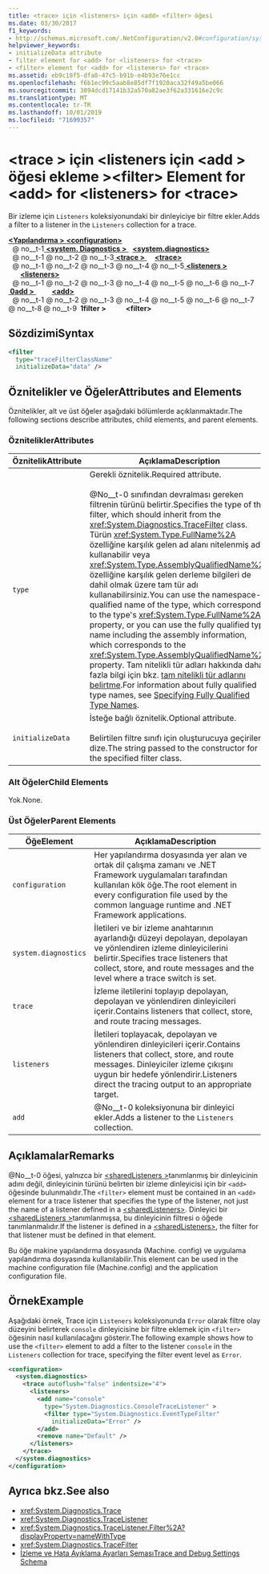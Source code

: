 ```yaml
---
title: <trace> için <listeners> için <add> <filter> öğesi
ms.date: 03/30/2017
f1_keywords:
- http://schemas.microsoft.com/.NetConfiguration/v2.0#configuration/system.diagnostics/trace/listeners/add/filter
helpviewer_keywords:
- initializeData attribute
- filter element for <add> for <listeners> for <trace>
- <filter> element for <add> for <listeners> for <trace>
ms.assetid: eb9c18f5-dfa8-47c5-b91b-e4b93e76e1cc
ms.openlocfilehash: f6b1ec99c5aab8e85df7f1920aca32f49a5be066
ms.sourcegitcommit: 3094dcd17141b32a570a82ae3f62a331616e2c9c
ms.translationtype: MT
ms.contentlocale: tr-TR
ms.lasthandoff: 10/01/2019
ms.locfileid: "71699357"
---
```

# <a name="filter-element-for-add-for-listeners-for-trace"></a><span data-ttu-id="c339f-102">\<trace > için \<listeners için \<add > öğesi ekleme ></span><span class="sxs-lookup"><span data-stu-id="c339f-102">\<filter> Element for \<add> for \<listeners> for \<trace></span></span>
<span data-ttu-id="c339f-103">Bir izleme için `Listeners` koleksiyonundaki bir dinleyiciye bir filtre ekler.</span><span class="sxs-lookup"><span data-stu-id="c339f-103">Adds a filter to a listener in the `Listeners` collection for a trace.</span></span>  
  
[<span data-ttu-id="c339f-104"> **\<Yapılandırma >** </span><span class="sxs-lookup"><span data-stu-id="c339f-104">**\<configuration>**</span></span>](../configuration-element.md)  
<span data-ttu-id="c339f-105">&nbsp; @ no__t-1[ **\<system. Diagnostics >** ](system-diagnostics-element.md)</span><span class="sxs-lookup"><span data-stu-id="c339f-105">&nbsp;&nbsp;[**\<system.diagnostics>**](system-diagnostics-element.md)</span></span>  
<span data-ttu-id="c339f-106">&nbsp; @ no__t-1 @ no__t-2 @ no__t-3[ **\<trace >** ](trace-element.md)</span><span class="sxs-lookup"><span data-stu-id="c339f-106">&nbsp;&nbsp;&nbsp;&nbsp;[**\<trace>**](trace-element.md)</span></span>  
<span data-ttu-id="c339f-107">&nbsp; @ no__t-1 @ no__t-2 @ no__t-3 @ no__t-4 @ no__t-5[ **\<listeners >** ](listeners-element-for-trace.md)</span><span class="sxs-lookup"><span data-stu-id="c339f-107">&nbsp;&nbsp;&nbsp;&nbsp;&nbsp;&nbsp;[**\<listeners>**](listeners-element-for-trace.md)</span></span>  
<span data-ttu-id="c339f-108">&nbsp; @ no__t-1 @ no__t-2 @ no__t-3 @ no__t-4 @ no__t-5 @ no__t-6 @ no__t-7[ **&nbsp;0add >** ](add-element-for-listeners-for-trace.md)</span><span class="sxs-lookup"><span data-stu-id="c339f-108">&nbsp;&nbsp;&nbsp;&nbsp;&nbsp;&nbsp;&nbsp;&nbsp;[**\<add>**](add-element-for-listeners-for-trace.md)</span></span>  
<span data-ttu-id="c339f-109">&nbsp; @ no__t-1 @ no__t-2 @ no__t-3 @ no__t-4 @ no__t-5 @ no__t-6 @ no__t-7 @ no__t-8 @ no__t-9 **&nbsp;1filter >**</span><span class="sxs-lookup"><span data-stu-id="c339f-109">&nbsp;&nbsp;&nbsp;&nbsp;&nbsp;&nbsp;&nbsp;&nbsp;&nbsp;&nbsp;**\<filter>**</span></span>  
  
## <a name="syntax"></a><span data-ttu-id="c339f-110">Sözdizimi</span><span class="sxs-lookup"><span data-stu-id="c339f-110">Syntax</span></span>  
  
```xml  
<filter   
  type="traceFilterClassName"   
  initializeData="data" />  
```  
  
## <a name="attributes-and-elements"></a><span data-ttu-id="c339f-111">Öznitelikler ve Öğeler</span><span class="sxs-lookup"><span data-stu-id="c339f-111">Attributes and Elements</span></span>  
 <span data-ttu-id="c339f-112">Öznitelikler, alt ve üst öğeler aşağıdaki bölümlerde açıklanmaktadır.</span><span class="sxs-lookup"><span data-stu-id="c339f-112">The following sections describe attributes, child elements, and parent elements.</span></span>  
  
### <a name="attributes"></a><span data-ttu-id="c339f-113">Öznitelikler</span><span class="sxs-lookup"><span data-stu-id="c339f-113">Attributes</span></span>  
  
|<span data-ttu-id="c339f-114">Öznitelik</span><span class="sxs-lookup"><span data-stu-id="c339f-114">Attribute</span></span>|<span data-ttu-id="c339f-115">Açıklama</span><span class="sxs-lookup"><span data-stu-id="c339f-115">Description</span></span>|  
|---------------|-----------------|  
|`type`|<span data-ttu-id="c339f-116">Gerekli öznitelik.</span><span class="sxs-lookup"><span data-stu-id="c339f-116">Required attribute.</span></span><br /><br /> <span data-ttu-id="c339f-117">@No__t-0 sınıfından devralması gereken filtrenin türünü belirtir.</span><span class="sxs-lookup"><span data-stu-id="c339f-117">Specifies the type of the filter, which should inherit from the <xref:System.Diagnostics.TraceFilter> class.</span></span> <span data-ttu-id="c339f-118">Türün <xref:System.Type.FullName%2A> özelliğine karşılık gelen ad alanı nitelenmiş adını kullanabilir veya <xref:System.Type.AssemblyQualifiedName%2A> özelliğine karşılık gelen derleme bilgileri de dahil olmak üzere tam tür adı kullanabilirsiniz.</span><span class="sxs-lookup"><span data-stu-id="c339f-118">You can use the namespace-qualified name of the type, which corresponds to the type's <xref:System.Type.FullName%2A> property, or you can use the fully qualified type name including the assembly information, which corresponds to the <xref:System.Type.AssemblyQualifiedName%2A> property.</span></span> <span data-ttu-id="c339f-119">Tam nitelikli tür adları hakkında daha fazla bilgi için bkz. [tam nitelikli tür adlarını belirtme](../../../reflection-and-codedom/specifying-fully-qualified-type-names.md).</span><span class="sxs-lookup"><span data-stu-id="c339f-119">For information about fully qualified type names, see [Specifying Fully Qualified Type Names](../../../reflection-and-codedom/specifying-fully-qualified-type-names.md).</span></span>|  
|`initializeData`|<span data-ttu-id="c339f-120">İsteğe bağlı öznitelik.</span><span class="sxs-lookup"><span data-stu-id="c339f-120">Optional attribute.</span></span><br /><br /> <span data-ttu-id="c339f-121">Belirtilen filtre sınıfı için oluşturucuya geçirilen dize.</span><span class="sxs-lookup"><span data-stu-id="c339f-121">The string passed to the constructor for the specified filter class.</span></span>|  
  
### <a name="child-elements"></a><span data-ttu-id="c339f-122">Alt Öğeler</span><span class="sxs-lookup"><span data-stu-id="c339f-122">Child Elements</span></span>  
 <span data-ttu-id="c339f-123">Yok.</span><span class="sxs-lookup"><span data-stu-id="c339f-123">None.</span></span>  
  
### <a name="parent-elements"></a><span data-ttu-id="c339f-124">Üst Öğeler</span><span class="sxs-lookup"><span data-stu-id="c339f-124">Parent Elements</span></span>  
  
|<span data-ttu-id="c339f-125">Öğe</span><span class="sxs-lookup"><span data-stu-id="c339f-125">Element</span></span>|<span data-ttu-id="c339f-126">Açıklama</span><span class="sxs-lookup"><span data-stu-id="c339f-126">Description</span></span>|  
|-------------|-----------------|  
|`configuration`|<span data-ttu-id="c339f-127">Her yapılandırma dosyasında yer alan ve ortak dil çalışma zamanı ve .NET Framework uygulamaları tarafından kullanılan kök öğe.</span><span class="sxs-lookup"><span data-stu-id="c339f-127">The root element in every configuration file used by the common language runtime and .NET Framework applications.</span></span>|  
|`system.diagnostics`|<span data-ttu-id="c339f-128">İletileri ve bir izleme anahtarının ayarlandığı düzeyi depolayan, depolayan ve yönlendiren izleme dinleyicilerini belirtir.</span><span class="sxs-lookup"><span data-stu-id="c339f-128">Specifies trace listeners that collect, store, and route messages and the level where a trace switch is set.</span></span>|  
|`trace`|<span data-ttu-id="c339f-129">İzleme iletilerini toplayıp depolayan, depolayan ve yönlendiren dinleyicileri içerir.</span><span class="sxs-lookup"><span data-stu-id="c339f-129">Contains listeners that collect, store, and route tracing messages.</span></span>|  
|`listeners`|<span data-ttu-id="c339f-130">İletileri toplayacak, depolayan ve yönlendiren dinleyicileri içerir.</span><span class="sxs-lookup"><span data-stu-id="c339f-130">Contains listeners that collect, store, and route messages.</span></span> <span data-ttu-id="c339f-131">Dinleyiciler izleme çıkışını uygun bir hedefe yönlendirir.</span><span class="sxs-lookup"><span data-stu-id="c339f-131">Listeners direct the tracing output to an appropriate target.</span></span>|  
|`add`|<span data-ttu-id="c339f-132">@No__t-0 koleksiyonuna bir dinleyici ekler.</span><span class="sxs-lookup"><span data-stu-id="c339f-132">Adds a listener to the `Listeners` collection.</span></span>|  
  
## <a name="remarks"></a><span data-ttu-id="c339f-133">Açıklamalar</span><span class="sxs-lookup"><span data-stu-id="c339f-133">Remarks</span></span>  
 <span data-ttu-id="c339f-134">@No__t-0 öğesi, yalnızca bir [\<sharedListeners >](sharedlisteners-element.md)tanımlanmış bir dinleyicinin adını değil, dinleyicinin türünü belirten bir izleme dinleyicisi için bir `<add>` öğesinde bulunmalıdır.</span><span class="sxs-lookup"><span data-stu-id="c339f-134">The `<filter>` element must be contained in an `<add>` element for a trace listener that specifies the type of the listener, not just the name of a listener defined in a [\<sharedListeners>](sharedlisteners-element.md).</span></span> <span data-ttu-id="c339f-135">Dinleyici bir [\<sharedListeners >](sharedlisteners-element.md)tanımlanmışsa, bu dinleyicinin filtresi o öğede tanımlanmalıdır.</span><span class="sxs-lookup"><span data-stu-id="c339f-135">If the listener is defined in a [\<sharedListeners>](sharedlisteners-element.md), the filter for that listener must be defined in that element.</span></span>  
  
 <span data-ttu-id="c339f-136">Bu öğe makine yapılandırma dosyasında (Machine. config) ve uygulama yapılandırma dosyasında kullanılabilir.</span><span class="sxs-lookup"><span data-stu-id="c339f-136">This element can be used in the machine configuration file (Machine.config) and the application configuration file.</span></span>  
  
## <a name="example"></a><span data-ttu-id="c339f-137">Örnek</span><span class="sxs-lookup"><span data-stu-id="c339f-137">Example</span></span>  
 <span data-ttu-id="c339f-138">Aşağıdaki örnek, Trace için `Listeners` koleksiyonunda `Error` olarak filtre olay düzeyini belirterek `console` dinleyicisine bir filtre eklemek için `<filter>` öğesinin nasıl kullanılacağını gösterir.</span><span class="sxs-lookup"><span data-stu-id="c339f-138">The following example shows how to use the `<filter>` element to add a filter to the listener `console` in the `Listeners` collection for trace, specifying the filter event level as `Error`.</span></span>  
  
```xml  
<configuration>  
  <system.diagnostics>  
    <trace autoflush="false" indentsize="4">  
      <listeners>  
        <add name="console"   
          type="System.Diagnostics.ConsoleTraceListener" >  
          <filter type="System.Diagnostics.EventTypeFilter"   
            initializeData="Error" />  
        </add>  
        <remove name="Default" />  
      </listeners>  
    </trace>  
  </system.diagnostics>  
</configuration>  
```  
  
## <a name="see-also"></a><span data-ttu-id="c339f-139">Ayrıca bkz.</span><span class="sxs-lookup"><span data-stu-id="c339f-139">See also</span></span>

- <xref:System.Diagnostics.Trace>
- <xref:System.Diagnostics.TraceListener>
- <xref:System.Diagnostics.TraceListener.Filter%2A?displayProperty=nameWithType>
- <xref:System.Diagnostics.TraceFilter>
- [<span data-ttu-id="c339f-140">İzleme ve Hata Ayıklama Ayarları Şeması</span><span class="sxs-lookup"><span data-stu-id="c339f-140">Trace and Debug Settings Schema</span></span>](index.md)
